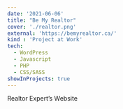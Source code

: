 ```yaml
---
date: '2021-06-06'
title: "Be My Realtor"
cover: './realtor.png'
external: 'https://bemyrealtor.ca/'
kind : 'Project at Work'
tech:
  - WordPress
  - Javascript
  - PHP
  - CSS/SASS
showInProjects: true
---
```


Realtor Expert’s Website
